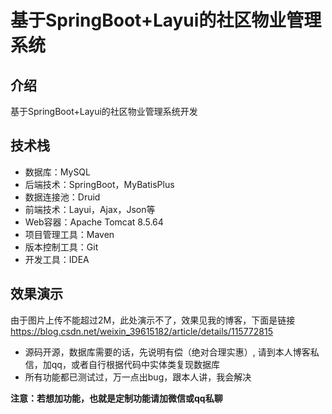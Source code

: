 # 基于SpringBoot+Layui的社区物业管理系统

## 介绍
基于SpringBoot+Layui的社区物业管理系统开发

## 技术栈

- 数据库：MySQL
- 后端技术：SpringBoot，MyBatisPlus
- 数据连接池：Druid
- 前端技术：Layui，Ajax，Json等
- Web容器：Apache Tomcat 8.5.64
- 项目管理工具：Maven
- 版本控制工具：Git
- 开发工具：IDEA

## 效果演示
由于图片上传不能超过2M，此处演示不了，效果见我的博客，下面是链接
https://blog.csdn.net/weixin_39615182/article/details/115772815

- 源码开源，数据库需要的话，先说明有偿（绝对合理实惠）, 请到本人博客私信，加qq，或者自行根据代码中实体类复现数据库
- 所有功能都已测试过，万一点出bug，跟本人讲，我会解决

 **注意：若想加功能，也就是定制功能请加微信或qq私聊** 